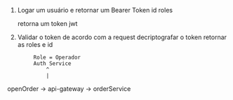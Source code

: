 1. Logar um usuário e retornar um Bearer Token
    id
    roles

    retorna um token jwt

2. Validar o token de acordo com a request
    decriptografar o token
    retornar as roles e id


            Role = Operador
            Auth Service
                ^
                |
openOrder -> api-gateway  -> orderService